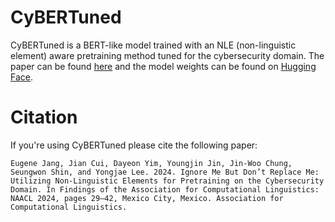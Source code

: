 # CyBERTuned

CyBERTuned is a BERT-like model trained with an NLE (non-linguistic element) aware pretraining method tuned for the cybersecurity domain. The paper can be found [here](https://aclanthology.org/2024.findings-naacl.3/) and the model weights can be found on [Hugging Face](https://huggingface.co/s2w-ai/CyBERTuned-SecurityLLM).


# Citation
If you're using CyBERTuned please cite the following paper:

```
Eugene Jang, Jian Cui, Dayeon Yim, Youngjin Jin, Jin-Woo Chung, Seungwon Shin, and Yongjae Lee. 2024. Ignore Me But Don’t Replace Me: Utilizing Non-Linguistic Elements for Pretraining on the Cybersecurity Domain. In Findings of the Association for Computational Linguistics: NAACL 2024, pages 29–42, Mexico City, Mexico. Association for Computational Linguistics.
```
